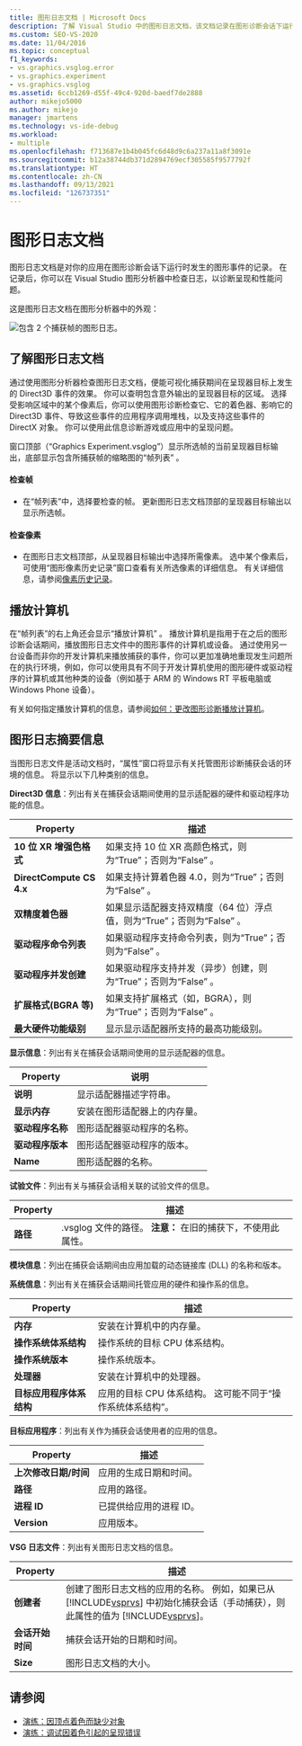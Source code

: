 ```yaml
---
title: 图形日志文档 | Microsoft Docs
description: 了解 Visual Studio 中的图形日志文档，该文档记录在图形诊断会话下运行应用时所发生的图形事件。
ms.custom: SEO-VS-2020
ms.date: 11/04/2016
ms.topic: conceptual
f1_keywords:
- vs.graphics.vsglog.error
- vs.graphics.experiment
- vs.graphics.vsglog
ms.assetid: 6ccb1269-d55f-49c4-920d-baedf7de2888
author: mikejo5000
ms.author: mikejo
manager: jmartens
ms.technology: vs-ide-debug
ms.workload:
- multiple
ms.openlocfilehash: f713687e1b4b045fc6d48d9c6a237a11a8f3091e
ms.sourcegitcommit: b12a38744db371d2894769ecf305585f9577792f
ms.translationtype: HT
ms.contentlocale: zh-CN
ms.lasthandoff: 09/13/2021
ms.locfileid: "126737351"
---
```

# <a name="graphics-log-document"></a>图形日志文档
图形日志文档是对你的应用在图形诊断会话下运行时发生的图形事件的记录。 在记录后，你可以在 Visual Studio 图形分析器中检查日志，以诊断呈现和性能问题。

 这是图形日志文档在图形分析器中的外观：

 ![包含 2 个捕获帧的图形日志。](media/gfx_diag_demo_graphics_log_orientation.png "gfx_diag_demo_graphics_log_orientation")

## <a name="understanding-graphics-log-documents"></a>了解图形日志文档
 通过使用图形分析器检查图形日志文档，便能可视化捕获期间在呈现器目标上发生的 Direct3D 事件的效果。 你可以查明包含意外输出的呈现器目标的区域。 选择受影响区域中的某个像素后，你可以使用图形诊断检查它、它的着色器、影响它的 Direct3D 事件、导致这些事件的应用程序调用堆栈，以及支持这些事件的 DirectX 对象。 你可以使用此信息诊断游戏或应用中的呈现问题。

 窗口顶部（“Graphics Experiment.vsglog”）显示所选帧的当前呈现器目标输出，底部显示包含所捕获帧的缩略图的“帧列表” 。

#### <a name="to-inspect-a-frame"></a>检查帧

- 在“帧列表”中，选择要检查的帧。 更新图形日志文档顶部的呈现器目标输出以显示所选帧。

#### <a name="to-inspect-a-pixel"></a>检查像素

- 在图形日志文档顶部，从呈现器目标输出中选择所需像素。 选中某个像素后，可使用“图形像素历史记录”窗口查看有关所选像素的详细信息。 有关详细信息，请参阅[像素历史记录](graphics-pixel-history.md)。

## <a name="playback-machine"></a>播放计算机
 在“帧列表”的右上角还会显示“播放计算机” 。 播放计算机是指用于在之后的图形诊断会话期间，播放图形日志文件中的图形事件的计算机或设备。 通过使用另一台设备而非你的开发计算机来播放捕获的事件，你可以更加准确地重现发生问题所在的执行环境，例如，你可以使用具有不同于开发计算机使用的图形硬件或驱动程序的计算机或其他种类的设备（例如基于 ARM 的 Windows RT 平板电脑或 Windows Phone 设备）。

 有关如何指定播放计算机的信息，请参阅[如何：更改图形诊断播放计算机](how-to-change-the-graphics-diagnostics-playback-machine.md)。

## <a name="graphics-log-summary-information"></a>图形日志摘要信息
 当图形日志文件是活动文档时，“属性”窗口将显示有关托管图形诊断捕获会话的环境的信息。 将显示以下几种类别的信息。

 **Direct3D 信息**：列出有关在捕获会话期间使用的显示适配器的硬件和驱动程序功能的信息。

|Property|描述|
|--------------|-----------------|
|**10 位 XR 增强色格式**|如果支持 10 位 XR 高颜色格式，则为“True”；否则为“False” 。|
|**DirectCompute CS 4.x**|如果支持计算着色器 4.0，则为“True”；否则为“False” 。|
|**双精度着色器**|如果显示适配器支持双精度（64 位）浮点值，则为“True”；否则为“False” 。|
|**驱动程序命令列表**|如果驱动程序支持命令列表，则为“True”；否则为“False” 。|
|**驱动程序并发创建**|如果驱动程序支持并发（异步）创建，则为“True”；否则为“False” 。|
|**扩展格式(BGRA 等)**|如果支持扩展格式（如，BGRA），则为“True”；否则为“False” 。|
|**最大硬件功能级别**|显示显示适配器所支持的最高功能级别。|

 **显示信息**：列出有关在捕获会话期间使用的显示适配器的信息。

|Property|说明|
|--------------|-----------------|
|**说明**|显示适配器描述字符串。|
|**显示内存**|安装在图形适配器上的内存量。|
|**驱动程序名称**|图形适配器驱动程序的名称。|
|**驱动程序版本**|图形适配器驱动程序的版本。|
|**Name**|图形适配器的名称。|

 **试验文件**：列出有关与捕获会话相关联的试验文件的信息。

|Property|描述|
|--------------|-----------------|
|**路径**|.vsglog 文件的路径。 **注意：** 在旧的捕获下，不使用此属性。|

 **模块信息**：列出在捕获会话期间由应用加载的动态链接库 (DLL) 的名称和版本。

 **系统信息**：列出有关在捕获会话期间托管应用的硬件和操作系的信息。

|Property|描述|
|--------------|-----------------|
|**内存**|安装在计算机中的内存量。|
|**操作系统体系结构**|操作系统的目标 CPU 体系结构。|
|**操作系统版本**|操作系统版本。|
|**处理器**|安装在计算机中的处理器。|
|**目标应用程序体系结构**|应用的目标 CPU 体系结构。 这可能不同于“操作系统体系结构”。|

 **目标应用程序**：列出有关作为捕获会话使用者的应用的信息。

|Property|描述|
|--------------|-----------------|
|**上次修改日期/时间**|应用的生成日期和时间。|
|**路径**|应用的路径。|
|**进程 ID**|已提供给应用的进程 ID。|
|**Version**|应用版本。|

 **VSG 日志文件**：列出有关图形日志文档的信息。

| Property | 描述 |
|------------------------| - |
| **创建者** | 创建了图形日志文档的应用的名称。 例如，如果已从 [!INCLUDE[vsprvs](../../code-quality/includes/vsprvs_md.md)] 中初始化捕获会话（手动捕获），则此属性的值为 [!INCLUDE[vsprvs](../../code-quality/includes/vsprvs_md.md)]。 |
| **会话开始时间** | 捕获会话开始的日期和时间。 |
| **Size** | 图形日志文档的大小。 |

## <a name="see-also"></a>请参阅
- [演练：因顶点着色而缺少对象](walkthrough-missing-objects-due-to-vertex-shading.md)
- [演练：调试因着色引起的呈现错误](walkthrough-debugging-rendering-errors-due-to-shading.md)